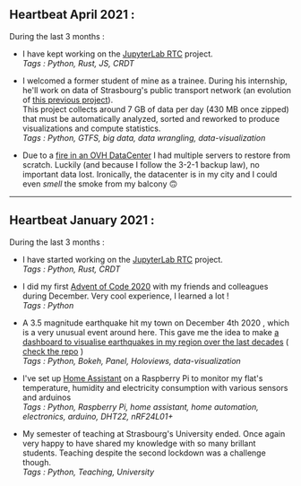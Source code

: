 ## Heartbeat April 2021 :

During the last 3 months : 
- I have kept working on the [JupyterLab RTC](https://github.com/jupyterlab/rtc) project.  
_Tags : Python, Rust, JS, CRDT_

- I welcomed a former student of mine as a trainee. During his internship, he'll work on data of Strasbourg's public transport network (an evolution of [this previous project](http://ioapps.io/lab/cts)).  
This project collects around 7 GB of data per day (430 MB once zipped) that must be automatically analyzed, sorted and reworked to produce visualizations and compute statistics.  
_Tags : Python, GTFS, big data, data wrangling, data-visualization_

- Due to a [fire in an OVH DataCenter](https://www.reuters.com/article/us-france-ovh-fire-idUSKBN2B20NU) I had multiple servers to restore from scratch. Luckily (and because I follow the 3-2-1 backup law), no important data lost. Ironically, the datacenter is in my city and I could even _smell_ the smoke from my balcony 🙃

----

## Heartbeat January 2021 :

During the last 3 months : 

- I have started working on the [JupyterLab RTC](https://github.com/jupyterlab/rtc) project.  
_Tags : Python, Rust, CRDT_

- I did my first [Advent of Code 2020](https://adventofcode.com/) with my friends and colleagues during December. Very cool experience, I learned a lot !  
_Tags : Python_
 
- A 3.5 magnitude earthquake hit my town on December 4th 2020 , which is a very unusual event around here. This gave me the idea to make [a dashboard to visualise earthquakes in my region over the last decades](http://seismes.ioapps.io) ( [check the repo](https://github.com/pierrotsmnrd/earthquakes_strasbourg) )  
_Tags : Python, Bokeh, Panel, Holoviews, data-visualization_

- I've set up [Home Assistant](https://www.home-assistant.io/) on a Raspberry Pi to  monitor my flat's temperature, humidity and electricity consumption with various sensors and arduinos  
_Tags : Python, Raspberry Pi, home assistant, home automation, electronics, arduino, DHT22, nRF24L01+_

- My semester of teaching at Strasbourg's University ended. Once again very happy to have shared my knowledge with so many brillant students. Teaching despite the second lockdown was a challenge though.  
_Tags : Python, Teaching, University_



